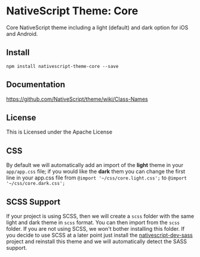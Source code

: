 # NativeScript Theme: Core

Core NativeScript theme including a light (default) and dark option for iOS and Android.

## Install

`npm install nativescript-theme-core --save`

## Documentation

https://github.com/NativeScript/theme/wiki/Class-Names

## License

This is Licensed under the Apache License

## CSS

By default we will automatically add an import of the **light** theme in your `app/app.css` file; if you would like the **dark** them you can change the first line in your app.css file from 
 `@import '~/css/core.light.css';` to `@import '~/css/core.dark.css'; `
 
## SCSS Support

If your project is using SCSS, then we will create a `scss` folder with the same light and dark theme in `scss` format. You can then import from the `scss` folder.
If you are not using SCSS, we won't bother installing this folder. If you decide to use SCSS at a later point just install the [nativescript-dev-sass](https://github.com/toddanglin/nativescript-dev-sass) project and reinstall this theme and we will automatically detect the SASS support. 